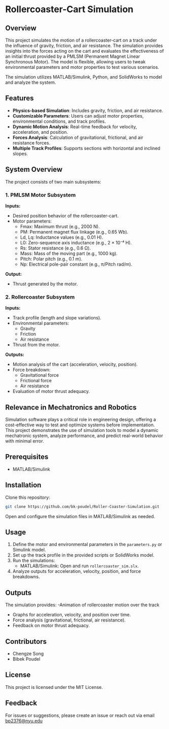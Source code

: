 # Rollercoaster-Cart Simulation

## Overview
This project simulates the motion of a rollercoaster-cart on a track under the influence of gravity, friction, and air resistance. The simulation provides insights into the forces acting on the cart and evaluates the effectiveness of an initial thrust provided by a PMLSM (Permanent Magnet Linear Synchronous Motor). The model is flexible, allowing users to tweak environmental parameters and motor properties to test various scenarios.

The simulation utilizes MATLAB/Simulink, Python, and SolidWorks to model and analyze the system.

## Features
- **Physics-based Simulation**: Includes gravity, friction, and air resistance.
- **Customizable Parameters**: Users can adjust motor properties, environmental conditions, and track profiles.
- **Dynamic Motion Analysis**: Real-time feedback for velocity, acceleration, and position.
- **Forces Analysis**: Calculation of gravitational, frictional, and air resistance forces.
- **Multiple Track Profiles**: Supports sections with horizontal and inclined slopes.

## System Overview
The project consists of two main subsystems:

### 1. PMLSM Motor Subsystem
**Inputs:**
- Desired position behavior of the rollercoaster-cart.
- Motor parameters:
    - Fmax: Maximum thrust (e.g., 2000 N).
    - PM: Permanent magnet flux linkage (e.g., 0.65 Wb).
    - Ld, Lq: Inductance values (e.g., 0.01 H).
    - L0: Zero-sequence axis inductance (e.g., 2 × 10⁻⁴ H).
    - Rs: Stator resistance (e.g., 0.6 Ω).
    - Mass: Mass of the moving part (e.g., 1000 kg).
    - Pitch: Polar pitch (e.g., 0.1 m).
    - Np: Electrical pole-pair constant (e.g., π/Pitch rad/m).

**Output:**
- Thrust generated by the motor.

### 2. Rollercoaster Subsystem
**Inputs:**
- Track profile (length and slope variations).
- Environmental parameters:
    - Gravity
    - Friction
    - Air resistance
- Thrust from the motor.

**Outputs:**
- Motion analysis of the cart (acceleration, velocity, position).
- Force breakdown:
    - Gravitational force
    - Frictional force
    - Air resistance
- Evaluation of motor thrust adequacy.

## Relevance in Mechatronics and Robotics
Simulation software plays a critical role in engineering design, offering a cost-effective way to test and optimize systems before implementation. This project demonstrates the use of simulation tools to model a dynamic mechatronic system, analyze performance, and predict real-world behavior with minimal error.

## Prerequisites
- MATLAB/Simulink

## Installation
Clone this repository:
```bash
git clone https://github.com/bk-poudel/Roller-Coaster-Simulation.git
```

Open and configure the simulation files in MATLAB/Simulink as needed.

## Usage
1. Define the motor and environmental parameters in the `parameters.py` or Simulink model.
2. Set up the track profile in the provided scripts or SolidWorks model.
3. Run the simulations:
     - MATLAB/Simulink: Open and run `rollercoaster_sim.slx`.
4. Analyze outputs for acceleration, velocity, position, and force breakdowns.

## Outputs
The simulation provides:
-Animation of rollercoaster motion over the track
- Graphs for acceleration, velocity, and position over time.
- Force analysis (gravitational, frictional, air resistance).
- Feedback on motor thrust adequacy.

## Contributors
- Chengze Song
- Bibek Poudel

## License
This project is licensed under the MIT License.

## Feedback
For issues or suggestions, please create an issue or reach out via email bp2376@nyu.edu
